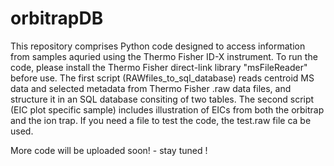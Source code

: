# orbitrapDB

This repository comprises Python code designed to access information from samples aquried using the Thermo Fisher ID-X instrument. To run the code, please install the Thermo Fisher direct-link library "msFileReader" before use. 
The first script (RAWfiles_to_sql_database) reads centroid MS data and selected metadata from Thermo Fisher .raw data files, and structure it in an SQL database consiting of two tables. The second script (EIC plot specific sample) includes illustration of EICs from both the orbitrap and the ion trap.
If you need a file to test the code, the test.raw file ca be used. 


More code will be uploaded soon! - stay tuned ! 
